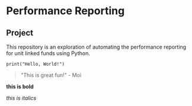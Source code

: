# Performance Reporting

## Project

This repository is an exploration of automating the performance reporting for unit linked funds using Python.

```print("Hello, World!")```

> "This is great fun!" - Moi

**this is bold**

_this is italics_
